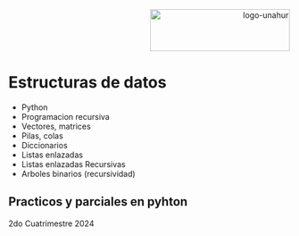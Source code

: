 <div align="end">
  <img  src="https://github.com/RaTon84/Taller-Lenguajes-de-marcado-UNAHUR/blob/10ba9bdad96272088bfc71626eff781e41499173/logo-unahur.png" alt="logo-unahur" width="250" height="75" />
</div>  

# Estructuras de datos
- Python
- Programacion recursiva
- Vectores, matrices
- Pilas, colas
- Diccionarios
- Listas enlazadas
- Listas enlazadas Recursivas
- Arboles binarios (recursividad)

## Practicos y parciales en pyhton
2do Cuatrimestre 2024
